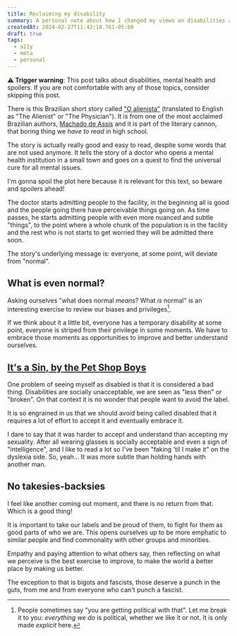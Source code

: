 ```yaml
---
title: Reclaiming my disability
summary: A personal note about how I changed my views on disabilities and started seeing myself as a disabled person, and why it is a good thing.
createdAt: 2024-02-27T11:42:18.761-05:00
draft: true
tags:
  - a11y
  - meta
  - personal
---
```

**⚠️ Trigger warning**: This post talks about disabilities, mental health and spoilers. If you are not comfortable with any of those topics, consider skipping this post.

There is this Brazilian short story called ["O alienista"](https://en.wikipedia.org/wiki/O_alienista) (translated to English as "The Alienist" or "The Physician"). It is from one of the most acclaimed Brazilian authors, [Machado de Assis](https://en.wikipedia.org/wiki/Machado_de_Assis) and it is part of the literary cannon, that boring thing we _have to read_ in high school.

The story is actually really good and easy to read, despite some words that are not used anymore. It tells the story of a doctor who opens a mental health institution in a small town and goes on a quest to find the universal cure for all mental issues.

I'm gonna spoil the plot here because it is relevant for this text, so beware and spoilers ahead!

The doctor starts admitting people to the facility, in the beginning all is good and the people going there have perceivable things going on. As time passes, he starts admitting people with even more nuanced and subtle "things", to the point where a whole chunk of the population is in the facility and the rest who is not starts to get worried they will be admitted there soon.

The story's underlying message is: everyone, at some point, will deviate from "normal".

## What is even normal?

Asking ourselves "what does normal _means_? What _is_ normal" is an interesting exercise to review our biases and privileges[^1]. 

If we think about it a little bit, everyone has a temporary disability at some point, everyone is striped from their privilege in some moments. We have to embrace those moments as opportunities to improve and better understand ourselves.

## [It's a Sin, by the Pet Shop Boys](https://youtu.be/dRHetRTOD1Q?si=ueQfq8pfbXjEWxIc)

One problem of seeing myself as disabled is that it is considered a bad thing. Disabilities are socially unacceptable, we are seen as "less then" or "broken". On that context it is no wonder that people want to avoid the label.

It is so engrained in us that we should avoid being called disabled that it requires a lot of effort to accept it and eventually embrace it.

I dare to say that it was harder to accept and understand than accepting my sexuality. After all wearing glasses is socially acceptable and even a sign of "intelligence", and I like to read a lot so I've been "faking 'til I make it" on the dyslexia side. So, yeah... It was more subtle than holding hands with another man.

## No takesies-backsies

I feel like another coming out moment, and there is no return from that. Which is a good thing!

It is important to take our labels and be proud of them, to fight for them as good parts of who we are. This opens ourselves up to be more emphatic to similar people and find commonality with other groups and minorities.

Empathy and paying attention to what others say, then reflecting on what we perceive is the best exercise to improve, to make the world a better place by making us better.

The exception to that is bigots and fascists, those deserve a punch in the guts, from me and from everyone who can't punch a fascist.

[^1]: People sometimes say "you are getting political with that". Let me break it to you: _everything we do_ is political, whether we like it or not. It is only made _explicit_ here.